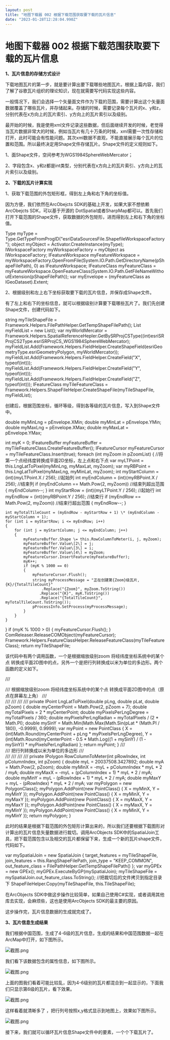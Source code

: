 ```yaml
---
layout: post
title: "地图下载器 002 根据下载范围获取要下载的瓦片信息"
date: "2023-01-28T12:28:04.990Z"
---
```

地图下载器 002 根据下载范围获取要下载的瓦片信息
==========================

**1、瓦片信息的存储方式设计**

下载地图瓦片的第一步，就是要计算出要下载哪些地图瓦片。根据上篇内容，我们了解了谷歌瓦片组织的理论知识，现在就需要写代码实现这些内容。

一般情况下，我们会选择一个矢量面文件作为下载的范围，需要计算出这个矢量面数据覆盖了哪些瓦片，并存储起来。存储的时候，需要记录每个瓦片的x、y和z，分别代表在x方向上的瓦片索引、y方向上的瓦片索引以及级别。

最开始的时候，我是使用xml文件记录这些数据，但后面继续开发的时候，老觉得当瓦片数据非常大的时候，例如当瓦片有几十万条的时候，xml需要一次性存储和打开，此时可能会有性能问题。其次xml数据不直观，不能直接展示每个瓦片的位置和范围。所以最终决定用Shape文件存储瓦片。Shape文件的定义规则如下。

1、面Shape文件，空间参考为WGS1984SphereWebMercator；

2、字段包含x、y和z都是int类型，分别代表在x方向上的瓦片索引、y方向上的瓦片索引以及级别。

**2、下载的瓦片计算实现**

1、获取下载范围的外包矩形框，得到左上角和右下角的坐标值。

因为方便，我们依然在ArcObejcts SDK的基础上开发，如果大家不想依赖ArcObejcts SDK，可以基于开源的 DotSpatial或者SharpMap都可以。首先我们打开下载范围的Shape文件，获取数据的外包矩形，进而得到左上和右下角的坐标值。

Type myType = Type.GetTypeFromProgID("esriDataSourcesFile.ShapefileWorkspaceFactory");
object myObject = Activator.CreateInstance(myType);
IWorkspaceFactory myWorkspaceFactory \= myObject as IWorkspaceFactory;
IFeatureWorkspace myFeatureWorkspace \= myWorkspaceFactory.OpenFromFile(System.IO.Path.GetDirectoryName(pShapeFilePath), 0) as IFeatureWorkspace;
IFeatureClass myFeatureClass \= myFeatureWorkspace.OpenFeatureClass(System.IO.Path.GetFileNameWithoutExtension(pShapeFilePath));
var myEnvelope = (myFeatureClass as IGeoDataset).Extent;

2、根据级别和左上右下坐标获取要下载的瓦片信息，并保存成Shape文件。

有了左上和右下的坐标信息，就可以根据级别计算要下载哪些瓦片了。我们先创建Shape文件，创建代码如下。

string myTileShapeFile = Framework.Helpers.FilePathHelper.GetTempShapeFilePath();
List<IField> myFieldList = new List<IField>();
var myWorldMercator = Framework.Helpers.SpatialReferenceHepler.GetBySRProjCSType((int)esriSRProjCS2Type.esriSRProjCS\_WGS1984SphereWebMercator);
myFieldList.Add(Framework.Helpers.FieldHelper.CreateShapeField(esriGeometryType.esriGeometryPolygon, myWorldMercator));
myFieldList.Add(Framework.Helpers.FieldHelper.CreateField("X", typeof(int)));
myFieldList.Add(Framework.Helpers.FieldHelper.CreateField("Y", typeof(int)));
myFieldList.Add(Framework.Helpers.FieldHelper.CreateField("Z", typeof(int)));
IFeatureClass myTileFeatureClass \= Framework.Helpers.ShapeFileHelper.CreateShapeFile(myTileShapeFile, myFieldList);

创建后，根据范围坐标，循环等级，得到各等级的瓦片信息，写入到Shape文件中。

double myMinLng = pEnvelope.XMin;
double myMinLat = pEnvelope.YMin;
double myMaxLng = pEnvelope.XMax;
double myMaxLat = pEnvelope.YMax;

int myK = 0;
IFeatureBuffer myFeatureBuffer \= myTileFeatureClass.CreateFeatureBuffer();
IFeatureCursor myFeatureCursor \= myTileFeatureClass.Insert(true);
foreach (int myZoom in pZoomList)
{
    //将第一个点经纬度转换成平面2D坐标，左上点和右下点
    var myLTPoint = this.LngLatToPixel(myMinLng, myMaxLat, myZoom);
    var myRBPoint = this.LngLatToPixel(myMaxLng, myMinLat, myZoom);
    int myStartColumn = (int)(myLTPoint.X / 256);  //起始列
    int myEndColumn = (int)(myRBPoint.X / 256);   //结束列
    if (myEndColumn == Math.Pow(2, myZoom))  //结束列超出范围
    {
        myEndColumn\--;
    }
    int myStartRow = (int)(myLTPoint.Y / 256);  //起始行
    int myEndRow = (int)(myRBPoint.Y / 256);   //结束行
    if (myEndRow == Math.Pow(2, myZoom))  //结束行超出范围
    {
        myEndRow\--;
    }

    int myTotalTileCount = (myEndRow - myStartRow + 1) \* (myEndColumn - myStartColumn + 1);
    for (int i = myStartRow; i <= myEndRow; i++)
    {
        for (int j = myStartColumn; j <= myEndColumn; j++)
        {
            myFeatureBuffer.Shape \= this.RowColumnToMeter(i, j, myZoom);
            myFeatureBuffer.Value\[2\] = j;
            myFeatureBuffer.Value\[3\] = i;
            myFeatureBuffer.Value\[4\] = myZoom;
            myFeatureCursor.InsertFeature(myFeatureBuffer);
            myK++;
            if (myK % 1000 == 0)
            {
                myFeatureCursor.Flush();
                string myProcessMessage = "正在创建第{Zoom}级瓦片,{K}/{TotalTileCount}"
                    .Replace("{Zoom}", myZoom.ToString())
                   .Replace("{K}", myK.ToString())
                   .Replace("{TotalTileCount}", myTotalTileCount.ToString());
                pProcessInfo.SetProcess(myProcessMessage);
            }
        }
    }
}
if (myK % 1000 > 0)
{
    myFeatureCursor.Flush();
}
ComReleaser.ReleaseCOMObject(myFeatureCursor);
Framework.Helpers.FeatureClassHelper.ReleaseFeatureClass(myTileFeatureClass);
return myTileShapeFile;

该代码中有两个调用函数，一个是根据缩放级别zoom 将经纬度坐标系统中的某个点 转换成平面2D图中的点，另外一个是把行列转换成以米为单位的多边形。两个函数的定义如下。

/// <summary>
/// 根据缩放级别zoom  将经纬度坐标系统中的某个点 转换成平面2D图中的点（原点在屏幕左上角）
/// </summary>
/// <param name="pLng"></param>
/// <param name="pLat"></param>
/// <param name="pZoom"></param>
/// <returns></returns>
private IPoint LngLatToPixel(double pLng, double pLat, double pZoom)
{
    double myCenterPoint = Math.Pow(2, pZoom + 7);
    double myTotalPixels = 2 \* myCenterPoint;
    double myPixelsPerLngDegree = myTotalPixels / 360;
    double myPixelsPerLngRadian = myTotalPixels / (2 \* Math.PI);
    double mySinY = Math.Min(Math.Max(Math.Sin(pLat \* (Math.PI / 180)), -0.9999), 0.9999);
    var myPoint = new PointClass
    {
        X \= (int)Math.Round(myCenterPoint + pLng \* myPixelsPerLngDegree),
        Y \= (int)Math.Round(myCenterPoint - 0.5 \* Math.Log((1 + mySinY) / (1 - mySinY)) \* myPixelsPerLngRadian)
    };
    return myPoint;
}
/// <summary>
/// 把行列转换成以米为单位的多边形
/// </summary>
/// <param name="pRowIndex"></param>
/// <param name="pColumnIndex"></param>
/// <param name="pZoom"></param>
/// <returns></returns>
private IPolygon RowColumnToMeter(int pRowIndex, int pColumnIndex, int pZoom)
{
    double myL = 20037508.3427892;
    double myA = Math.Pow(2, pZoom);
    double myMinX = -myL + pColumnIndex \* myL \* 2 / myA;
    double myMaxX = -myL + (pColumnIndex + 1) \* myL \* 2 / myA;
    double myMinY = myL - (pRowIndex + 1) \* myL \* 2 / myA;
    double myMaxY = myL - (pRowIndex) \* myL \* 2 / myA;
    var myPolygon = new PolygonClass();
    myPolygon.AddPoint(new PointClass() { X = myMinX, Y = myMinY });
    myPolygon.AddPoint(new PointClass() { X = myMinX, Y = myMaxY });
    myPolygon.AddPoint(new PointClass() { X = myMaxX, Y = myMaxY });
    myPolygon.AddPoint(new PointClass() { X = myMaxX, Y = myMinY });
    myPolygon.AddPoint(new PointClass() { X = myMinX, Y = myMinY });
    return myPolygon;
}

此时的结果是根据下载范围的外包矩形计算出来的，所以我们还要根据下载图形对计算出的瓦片信息矢量数据进行裁切。调用ArcObjects SDK中的SpatialJoin工具，把下载范围包含以及相交的瓦片都保留下来，生成一个新的瓦片shape文件，代码如下。

var mySpatialJoin = new SpatialJoin
{
    target\_features \= myTileShapeFile,
    join\_features \= this.RangShapeFilePath,
    join\_type \= "KEEP\_COMMON",
    out\_feature\_class \= FilePathHelper.GetTempShapeFilePath()
};
var myGPEx = new GPEx();
myGPEx.ExecuteByGP(mySpatialJoin);
myTileShapeFile \= mySpatialJoin.out\_feature\_class.ToString();
//把裁切后的文件拷贝到指定目录下
ShapeFileHelper.Copy(myTileShapeFile, this.TileShapeFile);

在ArcObjects SDK中做这步操作比较简单，如果自己使用C#实现，或者调用其他库去实现，会麻烦些，这也是使用ArcObjects SDK的最主要的原因。

这步操作完，瓦片信息数据的生成就完成了。

**3、瓦片信息生成结果**

我们根据中国范围，生成了4-6级的瓦片信息，生成的结果和中国范围数据一起在ArcMap中打开，如下图所示。

![截图.png](https://img2023.cnblogs.com/blog/146887/202301/146887-20230128112215003-2043958870.png)

我们看下该数据包含的属性信息，如下图所示。

![截图.png](https://img2023.cnblogs.com/blog/146887/202301/146887-20230128112214901-1550032011.png)

上面的图我们看着可能比较乱，因为4-6级别的瓦片都混合到一起显示的，下面我们只显示第6级的瓦片，看下效果。

![截图.png](https://img2023.cnblogs.com/blog/146887/202301/146887-20230128112214995-1306652406.png)

这样看着就清晰多了 ，把行列号按照x,y格式显示到地图上，效果如下图所示。

![截图.png](https://img2023.cnblogs.com/blog/146887/202301/146887-20230128112215046-248936613.png)

接下来，我们就可以循环瓦片信息Shape文件中的要素，一个个下载瓦片了。